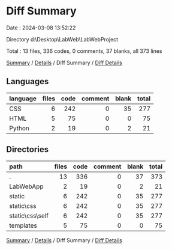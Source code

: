 # Diff Summary

Date : 2024-03-08 13:52:22

Directory d:\\Desktop\\LabWeb\\LabWebProject

Total : 13 files,  336 codes, 0 comments, 37 blanks, all 373 lines

[Summary](results.md) / [Details](details.md) / Diff Summary / [Diff Details](diff-details.md)

## Languages
| language | files | code | comment | blank | total |
| :--- | ---: | ---: | ---: | ---: | ---: |
| CSS | 6 | 242 | 0 | 35 | 277 |
| HTML | 5 | 75 | 0 | 0 | 75 |
| Python | 2 | 19 | 0 | 2 | 21 |

## Directories
| path | files | code | comment | blank | total |
| :--- | ---: | ---: | ---: | ---: | ---: |
| . | 13 | 336 | 0 | 37 | 373 |
| LabWebApp | 2 | 19 | 0 | 2 | 21 |
| static | 6 | 242 | 0 | 35 | 277 |
| static\\css | 6 | 242 | 0 | 35 | 277 |
| static\\css\\self | 6 | 242 | 0 | 35 | 277 |
| templates | 5 | 75 | 0 | 0 | 75 |

[Summary](results.md) / [Details](details.md) / Diff Summary / [Diff Details](diff-details.md)